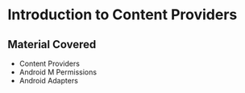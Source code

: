 # Introduction to Content Providers
## Material Covered
* Content Providers
* Android M Permissions
* Android Adapters